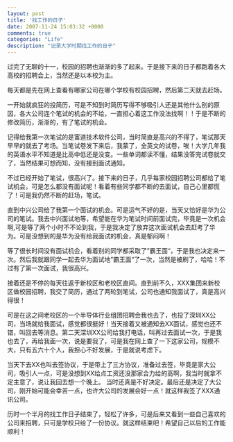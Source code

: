 ```yaml
---
layout: post
title: '找工作的日子'
date: 2007-11-24 15:03:32 +0000
comments: true
categories: "Life"
description: "记录大学时期找工作的日子"
---
```


过完了无聊的十一，校园的招聘也渐渐的多了起来。于是接下来的日子都跑着各大高校的招聘会上，当然还是以本校为主。

每天都是先在网上查看有哪家公司在哪个学校有校园招聘，然后第二天就去赶场。
<!-- more -->

一开始就疯狂的投简历，可是不知到时简历写得不够吸引人还是其他什么别的原因，各大公司连个笔试的机会的不给，一直担心着这工作没法找啊！！于是不断的修改简历，渐渐的，有了笔试的机会。

记得给我第一次笔试的是富道技术软件公司，当时简直是高兴的不得了，笔试那天早早的就去了考场。当笔试卷发下来后，我蒙了，全英文的试卷，唉！大学几年我的英语水平不知道是比高中低还是没变。一些单词都读不懂，结果没答完试卷就交了，当然结果可想而知，没有接到面试通知。

不过已经开始了笔试，很高兴了。接下来的日子，几乎每家校园招聘公司都给了笔试机会，可是怎么都没有面试呢！看着有些同学都不断的去面试，自己心里都慌了！可是我仍然不断的赶场，笔试。

直到中兴公司给了我第一个面试的机会。可是运气不好的是，当天又恰好是华为公司的笔试。我去中兴面试地等，希望能在华为笔试时间前面试完，毕竟是一次机会啊,可是等了两个小时不不论到我，于是我决定了放弃这次面试机会去赶考了华为。可是没想到的是华为没有给我面试的机会，真是郁闷啊！

等了很长时间没有面试机会，看着别的同学都采取了”霸王面“，于是我也决定来一次。然后我就跟同学一起去华为面试地”霸王面“了一次，当然是被刷了，哈哈！不过有了第一次面试，我很高兴。

接着还是不停的每天往返于新校区和老校区直间。直到前不久，XXX集团来新校区做校园招聘，我交了简历，通过了两轮到笔试，公司也通知我面试了，真是高兴得很！

可是在这之间老校区的一个半导体行业组团招聘会我也去了，也投了深圳XX公司，当场就给我面试，感觉都很挺好！当天接着又被通知去XX面试，感觉也还不错，叫回去等消息。第二天深圳XX公司给我打电话，叫再过去面试一次，于是我也去了，再给我面一次，说是要我了，可是我在网上查了一下这家公司，规模不大，只有五六十个人，我担心不好发展，于是就说考虑下。

当天下去XX也叫去签协议，于是带上了三方协议，准备过去签，毕竟是家大公司，吸引人一点，可是没想到XX给点工资还没那家合力给的高啊，我当时就拿不定主意了，说让我回去想一个晚上。
当时还真是不好决定。最后还是决定了大公司，刚开始可能会幸苦一点，也许大公司的发展会好一点！就这样我签了XXX通讯公司。

历时一个半月的找工作日子结束了，轻松了许多，可是后来又看到一些自己喜欢的公司来招聘，只可是学校只给了一份协议。就这样结束吧！希望自己以后的工作能顺利！

